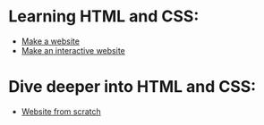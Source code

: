 # Learning HTML and CSS:

* [Make a website](http://www.codecademy.com/skills/make-a-website)
* [Make an interactive website](http://www.codecademy.com/skills/make-an-interactive-website)

# Dive deeper into HTML and CSS:

* [Website from scratch](https://developer.mozilla.org/en-US/Learn)
